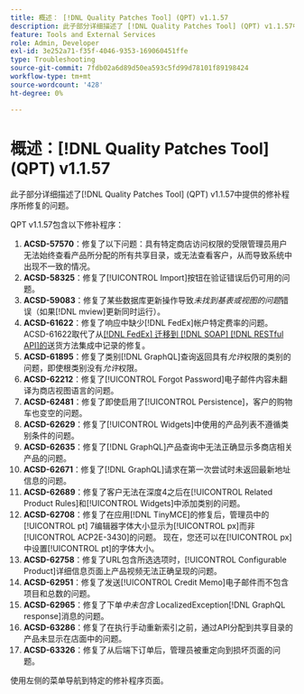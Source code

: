 ```yaml
---
title: 概述： [!DNL Quality Patches Tool] (QPT) v1.1.57
description: 此子部分详细描述了 [!DNL Quality Patches Tool] (QPT) v1.1.57中提供的修补程序所修复的问题。
feature: Tools and External Services
role: Admin, Developer
exl-id: 3e252a71-f35f-4046-9353-169060451ffe
type: Troubleshooting
source-git-commit: 7fdb02a6d89d50ea593c5fd99d78101f89198424
workflow-type: tm+mt
source-wordcount: '428'
ht-degree: 0%

---
```


# 概述：[!DNL Quality Patches Tool] (QPT) v1.1.57

此子部分详细描述了[!DNL Quality Patches Tool] (QPT) v1.1.57中提供的修补程序所修复的问题。

QPT v1.1.57包含以下修补程序：

1. **ACSD-57570**：修复了以下问题：具有特定商店访问权限的受限管理员用户无法始终查看产品所分配的所有共享目录，或无法查看客户，从而导致系统中出现不一致的情况。
1. **ACSD-58325**：修复了[!UICONTROL Import]按钮在验证错误后仍可用的问题。
1. **ACSD-59083**：修复了某些数据库更新操作导致&#x200B;_未找到基表或视图的问题_&#x200B;错误（如果[!DNL mview]更新同时运行）。
1. **ACSD-61622**：修复了响应中缺少[!DNL FedEx]帐户特定费率的问题。 ACSD-61622取代了从[[!DNL FedEx] 迁移到 [!DNL SOAP]  [!DNL RESTful API]的](https://experienceleague.adobe.com/en/docs/commerce-knowledge-base/kb/troubleshooting/known-issues-patches-attached/fedex-shipping-method-integration-migration-soap-restful-api)送货方法集成中记录的修复。
1. **ACSD-61895**：修复了类别[!DNL GraphQL]查询返回具有&#x200B;*允许*&#x200B;权限的类别的问题，即使根类别没有&#x200B;*允许*&#x200B;权限。
1. **ACSD-62212**：修复了[!UICONTROL Forgot Password]电子邮件内容未翻译为商店视图语言的问题。
1. **ACSD-62481**：修复了即使启用了[!UICONTROL Persistence]，客户的购物车也变空的问题。
1. **ACSD-62629**：修复了[!UICONTROL Widgets]中使用的产品列表不遵循类别条件的问题。
1. **ACSD-62635**：修复了[!DNL GraphQL]产品查询中无法正确显示多商店相关产品的问题。
1. **ACSD-62671**：修复了[!DNL GraphQL]请求在第一次尝试时未返回最新地址信息的问题。
1. **ACSD-62689**：修复了客户无法在深度4之后在[!UICONTROL Related Product Rules]和[!UICONTROL Widgets]中添加类别的问题。
1. **ACSD-62708**：修复了在应用[!DNL TinyMCE]的修复后，管理员中的[!UICONTROL pt] 7编辑器字体大小显示为[!UICONTROL px]而非[!UICONTROL ACP2E-3430]的问题。 现在，您还可以在[!UICONTROL px]中设置[!UICONTROL pt]的字体大小。
1. **ACSD-62758**：修复了URL包含所选选项时，[!UICONTROL Configurable Product]详细信息页面上产品视频无法正确呈现的问题。
1. **ACSD-62951**：修复了发送[!UICONTROL Credit Memo]电子邮件而不包含项目和总数的问题。
1. **ACSD-62965**：修复了下单&#x200B;*中未包含* LocalizedException[!DNL GraphQL response]消息的问题。
1. **ACSD-63286**：修复了在执行手动重新索引之前，通过API分配到共享目录的产品未显示在店面中的问题。
1. **ACSD-63326**：修复了从后端下订单后，管理员被重定向到损坏页面的问题。


使用左侧的菜单导航到特定的修补程序页面。
